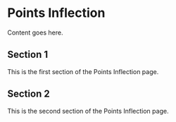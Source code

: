 # Points Inflection

Content goes here.

## Section 1

This is the first section of the Points Inflection page.

## Section 2

This is the second section of the Points Inflection page.


